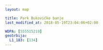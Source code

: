 ```yaml
---
layout: map

title: Park Bukovičke banje
last_modified_at: 2018-05-19T23:04:06+02:00

WDPA: [555515219]
geoSrbija:
  L1_183: [134]
---
```

